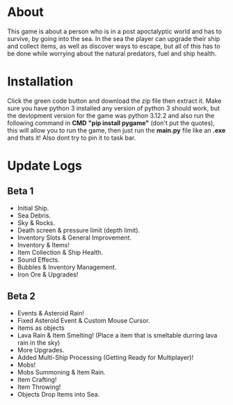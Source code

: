# About
This game is about a person who is in a post apoctalyptic world and has to survive, by going into the sea. 
In the sea the player can upgrade their ship and collect items, as well as discover ways to escape, but all
of this has to be done while worrying about the natural predators, fuel and ship health.

# Installation
Click the green code button and download the zip file then extract it.
Make sure you have python 3 installed any version of python 3 should work, but the devlopment version for the game was python 3.12.2
and also run the following command in **CMD** __"pip install pygame"__ (don't put the quotes), this will allow you to run the game, then just run the **main.py** file like an __.exe__ and thats it!
Also dont try to pin it to task bar.

# Update Logs
## Beta 1
+ Initial Ship.
+ Sea Debris.
+ Sky & Rocks.
+ Death screen & pressure limit (depth limit).
+ Inventory Slots & General Improvement.
+ Inventory & Items!
+ Item Collection & Ship Health.
+ Sound Effects.
+ Bubbles & Inventory Management.
+ Iron Ore & Upgrades!

## Beta 2
+ Events & Asteroid Rain!
+ Fixed Asteroid Event & Custom Mouse Cursor.
+ Items as objects
+ Lava Rain & Item Smelting! (Place a item that is smeltable durring lava rain in the sky)
+ More Upgrades.
+ Added Multi-Ship Processing (Getting Ready for Multiplayer)!
+ Mobs!
+ Mobs Summoning & Item Rain.
+ Item Crafting!
+ Item Throwing!
+ Objects Drop Items into Sea.
